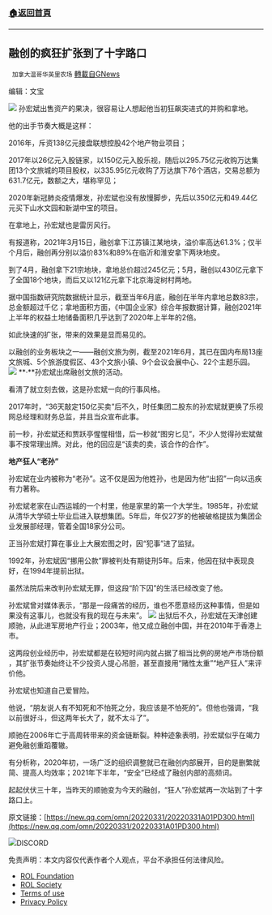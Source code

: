###  [:house:返回首頁](https://github.com/ourhimalayas/txt)
---


## 融创的疯狂扩张到了十字路口
` 加拿大温哥华英里农场` [轉載自GNews](https://gnews.org/zh-hans/2262335/)

编辑：文宝


![](https://inews.gtimg.com/newsapp_bt/0/14688085329/1000)
孙宏斌出售资产的果决，很容易让人想起他当初狂飙突进式的并购和拿地。

他的出手节奏大概是这样：

2016年，斥资138亿元接盘联想控股42个地产物业项目；

2017年以26亿元入股链家，以150亿元入股乐视，随后以295.75亿元收购万达集团13个文旅城的项目股权，以335.95亿元收购了万达旗下76个酒店，交易总额为631.7亿元，数额之大，堪称罕见；

2020年新冠肺炎疫情爆发，孙宏斌也没有放慢脚步，先后以350亿元和49.44亿元买下山水文园和新湖中宝的项目。

在拿地上，孙宏斌也是雷厉风行。

有报道称，2021年3月15日，融创拿下江苏镇江某地块，溢价率高达61.3%；仅半个月后，融创再分别以溢价83%和89%在临沂和淮安拿下两块地皮。

到了4月，融创拿下21宗地块，拿地总价超过245亿元；5月，融创以430亿元拿下了全国18个地块，而后又以121亿元拿下北京海淀树村两地。

据中国指数研究院数据统计显示，截至当年6月底，融创在半年内拿地总数83宗，总金额超过千亿；拿地面积方面，《中国企业家》综合年报数据计算，融创2021年上半年的权益土地储备面积几乎达到了2020年上半年的2倍。

如此快速的扩张，带来的效果是显而易见的。

以融创的业务板块之一——融创文旅为例，截至2021年6月，其已在国内布局13座文旅城、5个旅游度假区、43个文旅小镇、9个会议会展中心、22个主题乐园。
![](https://inews.gtimg.com/newsapp_bt/0/14688085334/1000)
**·**孙宏斌出席融创文旅的活动。

看清了就立刻去做，这是孙宏斌一向的行事风格。

2017年时，“36天敲定150亿买卖”后不久，时任集团二股东的孙宏斌就更换了乐视网总经理和财务总监，并且当众宣布此事。

前一秒，孙宏斌还和贾跃亭惺惺相惜，后一秒就“图穷匕见”，不少人觉得孙宏斌做事不按常理出牌。对此，他的回应是“该卖的卖，该合作的合作”。

**地产狂人“老孙”**

孙宏斌在业内被称为“老孙”。这不仅是因为他姓孙，也是因为他“出招”一向以迅疾有力著称。

孙宏斌老家在山西运城的一个村里，他是家里的第一个大学生。1985年，孙宏斌从清华大学硕士毕业后进入联想集团。5年后，年仅27岁的他被破格提拔为集团企业发展部经理，管着全国18家分公司。

正当孙宏斌打算在事业上大展宏图之时，因“犯事”进了监狱。

1992年，孙宏斌因“挪用公款”罪被判处有期徒刑5年。后来，他因在狱中表现良好，在1994年提前出狱。

虽然法院后来改判孙宏斌无罪，但这段“阶下囚”的生活已经改变了他。

孙宏斌曾对媒体表示，“那是一段痛苦的经历，谁也不愿意经历这种事情，但是如果没有这事儿，也就没有我的现在与未来”。
![](https://inews.gtimg.com/newsapp_bt/0/14688085327/1000)
出狱后不久，孙宏斌在天津创建顺驰，从此进军房地产行业；2003年，他又成立融创中国，并在2010年于香港上市。

这两段创业经历中，孙宏斌都是在较短时间内就占据了相当比例的房地产市场份额 ，其扩张节奏始终让不少投资人提心吊胆，甚至直接用“赌性太重”“地产狂人”来评价他。

孙宏斌也知道自己爱冒险。

他说，“朋友说人有不知死和不怕死之分，我应该是不怕死的”。但他也强调，“我以前很好斗，但这两年长大了，就不太斗了”。

顺驰在2006年亡于高周转带来的资金链断裂。种种迹象表明，孙宏斌似乎在竭力避免融创重蹈覆辙。

有分析称，2020年初，一场广泛的组织调整就已在融创内部展开，目的是删繁就简、提高人均效率；2021年下半年，“安全”已经成了融创内部的高频词。

起起伏伏三十年，当昨天的顺驰变为今天的融创，“狂人”孙宏斌再一次站到了十字路口上。

原文链接：[https://new.qq.com/omn/20220331/20220331A01PD300.html](https://new.qq.com/omn/20220331/20220331A01PD300.html)

![](https://assets.gnews.org/wp-content/uploads/2022/03/Discord-QR-81.png)DISCORD



 

免责声明：本文内容仅代表作者个人观点，平台不承担任何法律风险。

- [ROL Foundation](https://rolfoundation.org/)
- [ROL Society](https://rolsociety.org/)
- [Terms of use](https://gnews.org/terms-of-use-3/)
- [Privacy Policy](https://gnews.org/privacy-policy/)
